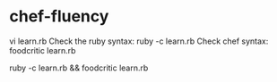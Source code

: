 # chef-fluency

vi learn.rb
Check the ruby syntax: ruby -c learn.rb
Check chef syntax: foodcritic learn.rb

 ruby -c learn.rb && foodcritic learn.rb
